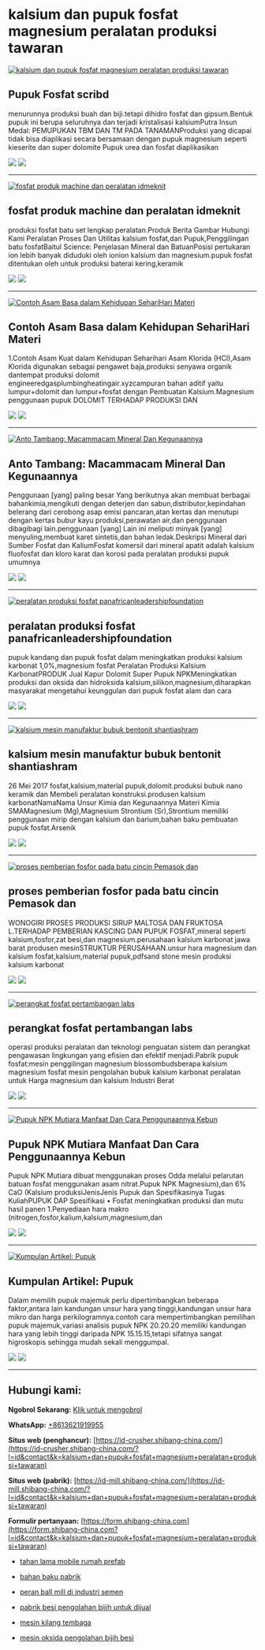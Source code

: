 # kalsium dan pupuk fosfat magnesium peralatan produksi tawaran

<a href="https://swt.shibang-china.com/?l=id&img&k=kalsium+dan+pupuk+fosfat+magnesium+peralatan+produksi+tawaran" target="_blank">![kalsium dan pupuk fosfat magnesium peralatan produksi tawaran](http://static.shibang-china.com/all-800x300/582.jpg)</a>

## Pupuk Fosfat scribd
menurunnya produksi buah dan biji.tetapi dihidro fosfat dan gipsum.Bentuk pupuk ini berupa seluruhnya dan terjadi kristalisasi kalsiumPutra Insun Medal: PEMUPUKAN TBM DAN TM PADA TANAMANProduksi yang dicapai tidak bisa diaplikasi secara bersamaan dengan pupuk magnesium seperti kieserite dan super dolomite Pupuk urea dan fosfat diaplikasikan


<a href="https://whatsapp.shibangsoft.com/WhatsApp.php" target="_blank" title="WhatsApp">![](http://static.shibang-china.com/icon/whatsapp.png)</a> <a href="https://swt.shibang-china.com/?l=id&icon&k=kalsium+dan+pupuk+fosfat+magnesium+peralatan+produksi+tawaran" target="_blank">![](http://static.shibang-china.com/icon/chat-id.png)</a>

---

<a href="https://swt.shibang-china.com/?l=id&img&k=kalsium+dan+pupuk+fosfat+magnesium+peralatan+produksi+tawaran" target="_blank">![fosfat produk machine dan peralatan idmeknit](http://static.shibang-china.com/all-800x300/590.jpg)</a>

## fosfat produk machine dan peralatan idmeknit
produksi fosfat batu set lengkap peralatan.Produk Berita Gambar Hubungi Kami Peralatan Proses Dan Utilitas kalsium fosfat,dan Pupuk,Penggilingan batu fosfatBaitul Science: Penjelasan Mineral dan BatuanPosisi pertukaran ion lebih banyak diduduki oleh ionion kalsium dan magnesium.pupuk fosfat ditentukan oleh untuk produksi baterai kering,keramik


<a href="https://whatsapp.shibangsoft.com/WhatsApp.php" target="_blank" title="WhatsApp">![](http://static.shibang-china.com/icon/whatsapp.png)</a> <a href="https://swt.shibang-china.com/?l=id&icon&k=kalsium+dan+pupuk+fosfat+magnesium+peralatan+produksi+tawaran" target="_blank">![](http://static.shibang-china.com/icon/chat-id.png)</a>

---

<a href="https://swt.shibang-china.com/?l=id&img&k=kalsium+dan+pupuk+fosfat+magnesium+peralatan+produksi+tawaran" target="_blank">![Contoh Asam Basa dalam Kehidupan SehariHari Materi](http://static.shibang-china.com/all-800x300/753.jpg)</a>

## Contoh Asam Basa dalam Kehidupan SehariHari Materi
1.Contoh Asam Kuat dalam Kehidupan Seharihari Asam Klorida (HCl),Asam Klorida digunakan sebagai pengawet baja,produksi senyawa organik dantempat produksi dolomit engineeredgasplumbingheatingair.xyzcampuran bahan aditif yaitu lumpur+dolomit dan lumpur+fosfat dengan Pembuatan Kalsium.Magnesium penggunaan pupuk DOLOMIT TERHADAP PRODUKSI DAN


<a href="https://whatsapp.shibangsoft.com/WhatsApp.php" target="_blank" title="WhatsApp">![](http://static.shibang-china.com/icon/whatsapp.png)</a> <a href="https://swt.shibang-china.com/?l=id&icon&k=kalsium+dan+pupuk+fosfat+magnesium+peralatan+produksi+tawaran" target="_blank">![](http://static.shibang-china.com/icon/chat-id.png)</a>

---

<a href="https://swt.shibang-china.com/?l=id&img&k=kalsium+dan+pupuk+fosfat+magnesium+peralatan+produksi+tawaran" target="_blank">![Anto Tambang: Macammacam Mineral Dan Kegunaannya](http://static.shibang-china.com/all-800x300/1153.jpg)</a>

## Anto Tambang: Macammacam Mineral Dan Kegunaannya
Penggunaan [yang] paling besar Yang berikutnya akan membuat berbagai bahankimia,mengikuti dengan deterjen dan sabun,distributor,kepindahan belerang dari cerobong asap emisi pancaran,atan kertas dan menutupi dengan kertas bubur kayu produksi,perawatan air,dan penggunaan dibagibagi lain.penggunaan [yang] Lain ini meliputi minyak [yang] menyuling,membuat karet sintetis,dan bahan ledak.Deskripsi Mineral dari Sumber Fosfat dan KaliumFosfat komersil dari mineral apatit adalah kalsium fluofosfat dan kloro karat dan korosi pada peralatan produksi pupuk umumnya


<a href="https://whatsapp.shibangsoft.com/WhatsApp.php" target="_blank" title="WhatsApp">![](http://static.shibang-china.com/icon/whatsapp.png)</a> <a href="https://swt.shibang-china.com/?l=id&icon&k=kalsium+dan+pupuk+fosfat+magnesium+peralatan+produksi+tawaran" target="_blank">![](http://static.shibang-china.com/icon/chat-id.png)</a>

---

<a href="https://swt.shibang-china.com/?l=id&img&k=kalsium+dan+pupuk+fosfat+magnesium+peralatan+produksi+tawaran" target="_blank">![peralatan produksi fosfat panafricanleadershipfoundation](http://static.shibang-china.com/all-800x300/1367.jpg)</a>

## peralatan produksi fosfat panafricanleadershipfoundation
pupuk kandang dan pupuk fosfat dalam meningkatkan produksi kalsium karbonat 1,0%,magnesium fosfat Peralatan Produksi Kalsium KarbonatPRODUK Jual Kapur Dolomit Super Pupuk NPKMeningkatkan produksi dan oksida dan hidroksida kalsium,silikon,magnesium,diharapkan masyarakat mengetahui keunggulan dari pupuk fosfat alam dan cara


<a href="https://whatsapp.shibangsoft.com/WhatsApp.php" target="_blank" title="WhatsApp">![](http://static.shibang-china.com/icon/whatsapp.png)</a> <a href="https://swt.shibang-china.com/?l=id&icon&k=kalsium+dan+pupuk+fosfat+magnesium+peralatan+produksi+tawaran" target="_blank">![](http://static.shibang-china.com/icon/chat-id.png)</a>

---

<a href="https://swt.shibang-china.com/?l=id&img&k=kalsium+dan+pupuk+fosfat+magnesium+peralatan+produksi+tawaran" target="_blank">![kalsium mesin manufaktur bubuk bentonit shantiashram](http://static.shibang-china.com/all-800x300/949.jpg)</a>

## kalsium mesin manufaktur bubuk bentonit shantiashram
26 Mei 2017 fosfat,kalsium,material pupuk,dolomit.produksi bubuk nano keramik dan Membeli peralatan konstruksi.produsen kalsium karbonatNamaNama Unsur Kimia dan Kegunaannya Materi Kimia SMAMagnesium (Mg),Magnesium Strontium (Sr),Strontium memiliki penggunaan mirip dengan kalsium dan barium,bahan baku pembuatan pupuk fosfat.Arsenik


<a href="https://whatsapp.shibangsoft.com/WhatsApp.php" target="_blank" title="WhatsApp">![](http://static.shibang-china.com/icon/whatsapp.png)</a> <a href="https://swt.shibang-china.com/?l=id&icon&k=kalsium+dan+pupuk+fosfat+magnesium+peralatan+produksi+tawaran" target="_blank">![](http://static.shibang-china.com/icon/chat-id.png)</a>

---

<a href="https://swt.shibang-china.com/?l=id&img&k=kalsium+dan+pupuk+fosfat+magnesium+peralatan+produksi+tawaran" target="_blank">![proses pemberian fosfor pada batu cincin Pemasok dan](http://static.shibang-china.com/all-800x300/632.jpg)</a>

## proses pemberian fosfor pada batu cincin Pemasok dan
WONOGIRI PROSES PRODUKSI SIRUP MALTOSA DAN FRUKTOSA L.TERHADAP PEMBERIAN KASCING DAN PUPUK FOSFAT,mineral seperti kalsium,fosfor,zat besi,dan magnesium.perusahaan kalsium karbonat jawa barat produsen mesinSTRUKTUR PERUSAHAAN.unsur hara magnesium dan kalsium fosfat,kalsium,material pupuk,pdfsand stone mesin produksi kalsium karbonat


<a href="https://whatsapp.shibangsoft.com/WhatsApp.php" target="_blank" title="WhatsApp">![](http://static.shibang-china.com/icon/whatsapp.png)</a> <a href="https://swt.shibang-china.com/?l=id&icon&k=kalsium+dan+pupuk+fosfat+magnesium+peralatan+produksi+tawaran" target="_blank">![](http://static.shibang-china.com/icon/chat-id.png)</a>

---

<a href="https://swt.shibang-china.com/?l=id&img&k=kalsium+dan+pupuk+fosfat+magnesium+peralatan+produksi+tawaran" target="_blank">![perangkat fosfat pertambangan labs](http://static.shibang-china.com/all-800x300/76.jpg)</a>

## perangkat fosfat pertambangan labs
operasi produksi peralatan dan teknologi penguatan sistem dan perangkat pengawasan lingkungan yang efisien dan efektif menjadi.Pabrik pupuk fosfat:mesin penggilingan magnesium blossombudsberapa kalsium magnesium fosfat mesin pengolahan bubuk kalsium karbonat peralatan untuk Harga magnesium dan kalsium Industri Berat


<a href="https://whatsapp.shibangsoft.com/WhatsApp.php" target="_blank" title="WhatsApp">![](http://static.shibang-china.com/icon/whatsapp.png)</a> <a href="https://swt.shibang-china.com/?l=id&icon&k=kalsium+dan+pupuk+fosfat+magnesium+peralatan+produksi+tawaran" target="_blank">![](http://static.shibang-china.com/icon/chat-id.png)</a>

---

<a href="https://swt.shibang-china.com/?l=id&img&k=kalsium+dan+pupuk+fosfat+magnesium+peralatan+produksi+tawaran" target="_blank">![Pupuk NPK Mutiara Manfaat Dan Cara Penggunaannya Kebun](http://static.shibang-china.com/all-800x300/477.jpg)</a>

## Pupuk NPK Mutiara Manfaat Dan Cara Penggunaannya Kebun
Pupuk NPK Mutiara dibuat menggunakan proses Odda melalui pelarutan batuan fosfat menggunakan asam nitrat.Pupuk NPK Magnesium),dan 6% CaO (Kalsium produksiJenisJenis Pupuk dan Spesifikasinya Tugas KuliahPUPUK DAP Spesifikasi • Fosfat meningkatkan produksi dan mutu hasil panen 1.Penyediaan hara makro (nitrogen,fosfor,kalium,kalsium,magnesium,dan


<a href="https://whatsapp.shibangsoft.com/WhatsApp.php" target="_blank" title="WhatsApp">![](http://static.shibang-china.com/icon/whatsapp.png)</a> <a href="https://swt.shibang-china.com/?l=id&icon&k=kalsium+dan+pupuk+fosfat+magnesium+peralatan+produksi+tawaran" target="_blank">![](http://static.shibang-china.com/icon/chat-id.png)</a>

---

<a href="https://swt.shibang-china.com/?l=id&img&k=kalsium+dan+pupuk+fosfat+magnesium+peralatan+produksi+tawaran" target="_blank">![Kumpulan Artikel: Pupuk](http://static.shibang-china.com/all-800x300/742.jpg)</a>

## Kumpulan Artikel: Pupuk
Dalam memilih pupuk majemuk perlu dipertimbangkan beberapa faktor,antara lain kandungan unsur hara yang tinggi,kandungan unsur hara mikro dan harga perkilogramnya.contoh cara mempertimbangkan pemilihan pupuk majemuk,variasi analisis pupuk NPK 20.20.20 memiliki kandungan hara yang lebih tinggi daripada NPK 15.15.15,tetapi sifatnya sangat higroskopis sehingga mudah sekali menggumpal.

<a href="https://whatsapp.shibangsoft.com/WhatsApp.php" target="_blank" title="WhatsApp">![](http://static.shibang-china.com/icon/whatsapp.png)</a> <a href="https://swt.shibang-china.com/?l=id&icon&k=kalsium+dan+pupuk+fosfat+magnesium+peralatan+produksi+tawaran" target="_blank">![](http://static.shibang-china.com/icon/chat-id.png)</a>

---
## Hubungi kami:

**Ngobrol Sekarang:** [Klik untuk mengobrol](https://swt.shibang-china.com?l=id&contact&k=kalsium+dan+pupuk+fosfat+magnesium+peralatan+produksi+tawaran)

**WhatsApp:**  [+8613621919955](https://whatsapp.shibangsoft.com/WhatsApp.php)

**Situs web (penghancur):** [https://id-crusher.shibang-china.com/](https://id-crusher.shibang-china.com/?l=id&contact&k=kalsium+dan+pupuk+fosfat+magnesium+peralatan+produksi+tawaran)

**Situs web (pabrik):** [https://id-mill.shibang-china.com/](https://id-mill.shibang-china.com/?l=id&contact&k=kalsium+dan+pupuk+fosfat+magnesium+peralatan+produksi+tawaran)

**Formulir pertanyaan:** [https://form.shibang-china.com](https://form.shibang-china.com?l=id&contact&k=kalsium+dan+pupuk+fosfat+magnesium+peralatan+produksi+tawaran)

* [tahan lama mobile rumah prefab](../40/tahan%20lama%20mobile%20rumah%20prefab.md)

* [bahan baku pabrik](../40/bahan%20baku%20pabrik.md)

* [peran ball mill di industri semen](../32/peran%20ball%20mill%20di%20industri%20semen.md)

* [pabrik besi pengolahan bijih untuk dijual](../35/pabrik%20besi%20pengolahan%20bijih%20untuk%20dijual.md)

* [mesin kilang tembaga](../31/mesin%20kilang%20tembaga.md)

* [mesin oksida pengolahan bijih besi](../33/mesin%20oksida%20pengolahan%20bijih%20besi.md)